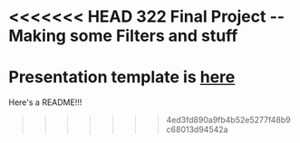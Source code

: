 <<<<<<< HEAD
322 Final Project -- Making some Filters and stuff
=================================================

Presentation template is [here](https://www.writelatex.com/1951557pzwgvp)
=======
Here's a README!!!
>>>>>>> 4ed3fd890a9fb4b52e5277f48b9c68013d94542a
